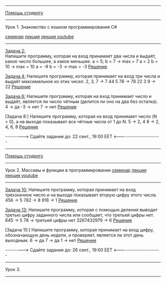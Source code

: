 ________________________________________________________________
[Помощь студенту](https://yoomoney.ru/to/41001197327567)
________________________________________________________________
Урок 1. Знакомство с языком программирования С#

[семинар](https://gbcdn.mrgcdn.ru/uploads/record/211458/attachment/a2d135e1e68f190fc7e4824f114af52f.mp4)
[лекция](https://gb.ru/lessons/260177)
[лекция youtube](https://www.youtube.com/watch?time_continue=1817&v=KnRwIl2-O_k&feature=emb_logo)
_________________________________________________________________

[Задача 2:]()  
Напишите программу, которая на вход принимает два числа и выдаёт, 
какое число большее, а какое меньшее. 
a = 5; b = 7 -> max = 7 
a = 2 b = 10 -> max = 10 
a = -9 b = -3 -> max = -3 
[Решение]()

[Задача 4:]() 
Напишите программу, которая принимает на вход три числа 
и выдаёт максимальное из этих чисел. 
2, 3, 7 -> 7 
44 5 78 -> 78 
22 3 9 -> 22 
[Решение]()

[Задача 6:]() 
Напишите программу, которая на вход принимает число и выдаёт, 
является ли число чётным (делится ли оно на два без остатка). 
4 -> да 
-3 -> нет 
7 -> нет 
[Решение]()

[Задача 8:] 
Напишите программу, которая на вход принимает число (N > 0), 
а на выходе показывает все чётные числа от 1 до N. 
5 -> 2, 4 
8 -> 2, 4, 6, 8 
[Решение]()

--------->  Сдайте задание до: 22 сент., 19:00 EET  <---------------------
__________________________________________________________________________
[Помощь студенту](https://yoomoney.ru/to/41001197327567)
__________________________________________________________________________
Урок 2. Массивы и функции в программировании
[семинар](https://gbcdn.mrgcdn.ru/uploads/record/212141/attachment/71efe2d535ec27c56a87c7c63a0ba33e.mp4)
[лекция](https://gb.ru/lessons/260178)
[лекция youtube](https://www.youtube.com/watch?time_continue=1713&v=YZtHkZhJzGA&feature=emb_logo)
__________________________________________________________________________

[Задача 10:]() 
Напишите программу, которая принимает на вход трѐхзначное число 
и на выходе показывает вторую цифру этого числа. 
456 -> 5 
782 -> 8 
918 -> 1 
[Решение]()

[Задача 13:]() 
Напишите программу, которая с помощью деления выводит третью цифру 
заданного числа или сообщает, что третьей цифры нет. 
645 -> 5 
78 -> третьей цифры нет 
3267432979 -> 6 
[Решение]()

[Задача 15:] 
Напишите программу, которая принимает на вход цифру, обозначающую день недели, 
и проверяет, является ли этот день выходным. 
6 -> да 
7 -> да 
1 -> нет
[Решение]()

--------->  Сдайте задание до: 26 сент., 19:00 EET  <---------------------
__________________________________________________________________________
Урок 3.
__________________________________________________________________________



